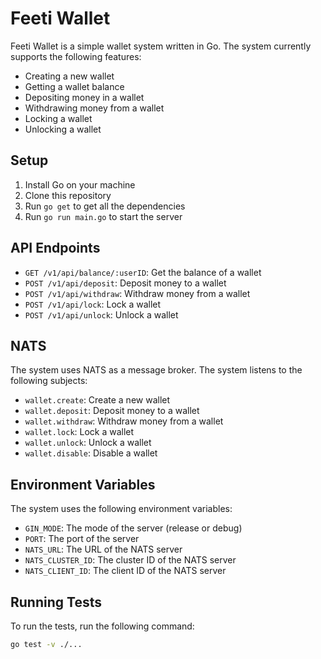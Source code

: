 # Feeti Wallet

Feeti Wallet is a simple wallet system written in Go. The system currently supports the following features:

- Creating a new wallet
- Getting a wallet balance
- Depositing money in a wallet
- Withdrawing money from a wallet
- Locking a wallet
- Unlocking a wallet

## Setup

1. Install Go on your machine
2. Clone this repository
3. Run `go get` to get all the dependencies
4. Run `go run main.go` to start the server

## API Endpoints

- `GET /v1/api/balance/:userID`: Get the balance of a wallet
- `POST /v1/api/deposit`: Deposit money to a wallet
- `POST /v1/api/withdraw`: Withdraw money from a wallet
- `POST /v1/api/lock`: Lock a wallet
- `POST /v1/api/unlock`: Unlock a wallet

## NATS

The system uses NATS as a message broker. The system listens to the following subjects:

- `wallet.create`: Create a new wallet
- `wallet.deposit`: Deposit money to a wallet
- `wallet.withdraw`: Withdraw money from a wallet
- `wallet.lock`: Lock a wallet
- `wallet.unlock`: Unlock a wallet
- `wallet.disable`: Disable a wallet

## Environment Variables

The system uses the following environment variables:

- `GIN_MODE`: The mode of the server (release or debug)
- `PORT`: The port of the server
- `NATS_URL`: The URL of the NATS server
- `NATS_CLUSTER_ID`: The cluster ID of the NATS server
- `NATS_CLIENT_ID`: The client ID of the NATS server

## Running Tests

To run the tests, run the following command:

```bash
go test -v ./...
```